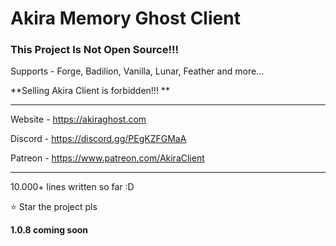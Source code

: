 # Akira Memory Ghost Client

### This Project Is Not Open Source!!!

Supports - Forge, Badilion, Vanilla, Lunar, Feather and more...

**Selling Akira Client is forbidden!!! **

-----------------------------------------------

Website - https://akiraghost.com

Discord - https://discord.gg/PEgKZFGMaA

Patreon - https://www.patreon.com/AkiraClient

-----------------------------------------------

10.000+ lines written so far :D

:star: Star the project pls 

**1.0.8 coming soon**
